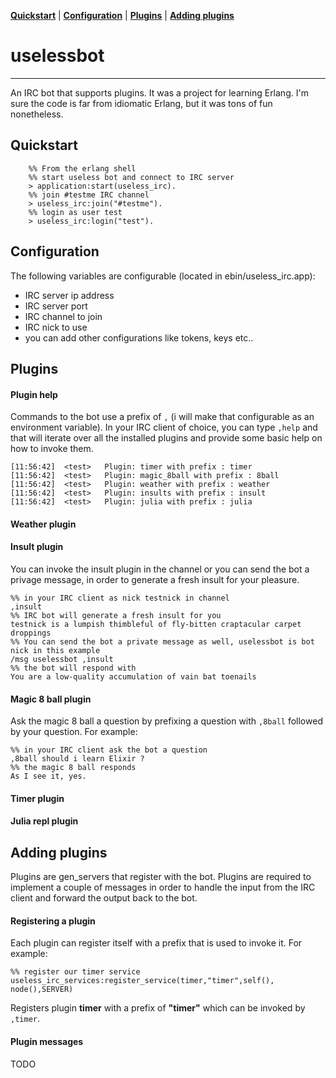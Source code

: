 **[Quickstart](#quickstart)** |
**[Configuration](#configuration)** |
**[Plugins](#plugins)** |
**[Adding plugins](#adding-plugins)**

# uselessbot
------------


An IRC bot that supports plugins. It was a project for learning Erlang. I'm sure the code is far from idiomatic Erlang, but it was tons of fun nonetheless.


## Quickstart

```
	%% From the erlang shell
	%% start useless bot and connect to IRC server
	> application:start(useless_irc).
	%% join #testme IRC channel 
	> useless_irc:join("#testme").
	%% login as user test
	> useless_irc:login("test").
```
## Configuration

The following variables are configurable (located in ebin/useless_irc.app):

- IRC server ip address
- IRC server port
- IRC channel to join
- IRC nick to use
- you can add other configurations like tokens, keys etc..
	

## Plugins


#### Plugin help
Commands to the bot use a prefix of `,` (i will make that configurable as an environment variable).
In your IRC client of choice, you can type `,help` and that will iterate over all the installed plugins and provide some basic help on how to invoke them.

```
[11:56:42]  <test>   Plugin: timer with prefix : timer
[11:56:42]  <test>	 Plugin: magic_8ball with prefix : 8ball
[11:56:42]  <test>	 Plugin: weather with prefix : weather
[11:56:42]  <test>	 Plugin: insults with prefix : insult
[11:56:42]  <test>	 Plugin: julia with prefix : julia
```

#### Weather plugin

#### Insult plugin

You can invoke the insult plugin in the channel or you can send the bot a privage message, in order to generate a fresh insult for your pleasure.

```
%% in your IRC client as nick testnick in channel
,insult
%% IRC bot will generate a fresh insult for you
testnick is a lumpish thimbleful of fly-bitten craptacular carpet droppings
%% You can send the bot a private message as well, uselessbot is bot nick in this example
/msg uselessbot ,insult
%% the bot will respond with 
You are a low-quality accumulation of vain bat toenails
```

#### Magic 8 ball plugin

Ask the magic 8 ball a question by prefixing a question with `,8ball` followed by your question.
For example:

```
%% in your IRC client ask the bot a question
,8ball should i learn Elixir ?
%% the magic 8 ball responds
As I see it, yes.
```

#### Timer plugin

#### Julia repl plugin

## Adding plugins

Plugins are gen_servers that register with the bot. Plugins are required to implement a couple of messages in order to handle the input from the IRC client and forward the output back to the bot.

#### Registering a plugin
Each plugin can register itself with a prefix that is used to invoke it.
For example:

```
%% register our timer service
useless_irc_services:register_service(timer,"timer",self(), node(),SERVER)
```
Registers plugin **timer** with a prefix of **"timer"** which can be invoked by `,timer`.

#### Plugin messages
TODO